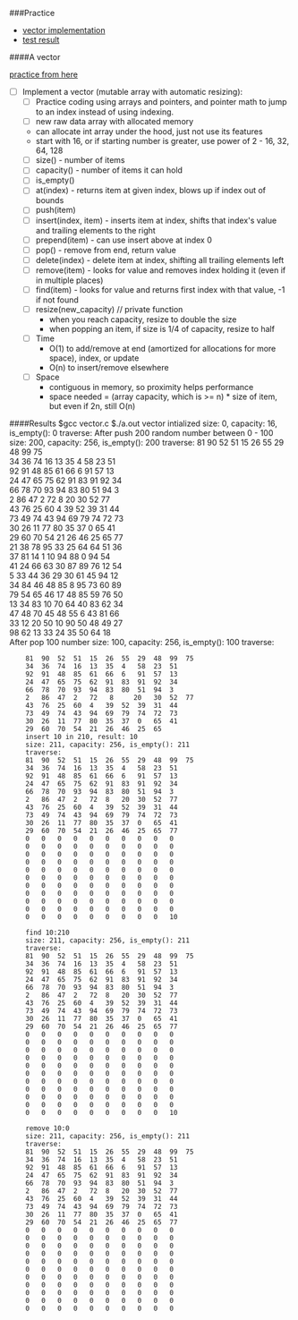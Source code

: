 ###Practice
* [vector implementation](#a-vector)
* [test result](#results)

####A vector

[practice from here](https://github.com/jwasham/google-interview-university#arrays)

- [ ] Implement a vector (mutable array with automatic resizing):
	- [ ] Practice coding using arrays and pointers, and pointer math to jump to an index instead of using indexing.
	- [ ] new raw data array with allocated memory
     - can allocate int array under the hood, just not use its features
     - start with 16, or if starting number is greater, use power of 2 - 16, 32, 64, 128
    - [ ] size() - number of items
    - [ ] capacity() - number of items it can hold
    - [ ] is_empty()
    - [ ] at(index) - returns item at given index, blows up if index out of bounds
    - [ ] push(item)
    - [ ] insert(index, item) - inserts item at index, shifts that index's value and trailing elements to the right
    - [ ] prepend(item) - can use insert above at index 0
    - [ ] pop() - remove from end, return value
    - [ ] delete(index) - delete item at index, shifting all trailing elements left
    - [ ] remove(item) - looks for value and removes index holding it (even if in multiple places)
    - [ ] find(item) - looks for value and returns first index with that value, -1 if not found
    - [ ] resize(new_capacity) // private function
        - when you reach capacity, resize to double the size
        - when popping an item, if size is 1/4 of capacity, resize to half
    - [ ] Time
        - O(1) to add/remove at end (amortized for allocations for more space), index, or update
        - O(n) to insert/remove elsewhere
    - [ ] Space
        - contiguous in memory, so proximity helps performance
        - space needed = (array capacity, which is >= n) * size of item, but even if 2n, still O(n)

####Results
		$gcc vector.c
		$./a.out
		vector intialized
		size: 0, capacity: 16, is_empty(): 0
		traverse:
		After push 200 random number between 0 - 100
		size: 200, capacity: 256, is_empty(): 200
		traverse:
		81	90	52	51	15	26	55	29	48	99	75	
		34	36	74	16	13	35	4	58	23	51	
		92	91	48	85	61	66	6	91	57	13	
		24	47	65	75	62	91	83	91	92	34	
		66	78	70	93	94	83	80	51	94	3	
		2	86	47	2	72	8	20	30	52	77	
		43	76	25	60	4	39	52	39	31	44	
		73	49	74	43	94	69	79	74	72	73	
		30	26	11	77	80	35	37	0	65	41	
		29	60	70	54	21	26	46	25	65	77	
		21	38	78	95	33	25	64	64	51	36	
		37	81	14	1	10	94	88	0	94	54	
		41	24	66	63	30	87	89	76	12	54	
		5	33	44	36	29	30	61	45	94	12	
		34	84	46	48	85	8	95	73	60	89	
		79	54	65	46	17	48	85	59	76	50	
		13	34	83	10	70	64	40	83	62	34	
		47	48	70	45	48	55	6	43	81	66	
		33	12	20	50	10	90	50	48	49	27	
		98	62	13	33	24	35	50	64	18	
		After pop 100 number
		size: 100, capacity: 256, is_empty(): 100
		traverse:
        
		81	90	52	51	15	26	55	29	48	99	75	
		34	36	74	16	13	35	4	58	23	51	
		92	91	48	85	61	66	6	91	57	13	
		24	47	65	75	62	91	83	91	92	34	
		66	78	70	93	94	83	80	51	94	3	
		2 	86	47	2	72	 8     20	30	52	77	
		43	76	25	60	4	39	52	39	31	44	
		73	49	74	43	94	69	79	74	72	73	
		30	26	11	77	80	35	37	0	65	41	
		29	60	70	54	21	26	46	25	65	
		insert 10 in 210, result: 10
		size: 211, capacity: 256, is_empty(): 211
		traverse:
		81	90	52	51	15	26	55	29	48	99	75	
		34	36	74	16	13	35	4	58	23	51	
		92	91	48	85	61	66	6	91	57	13	
		24	47	65	75	62	91	83	91	92	34	
		66	78	70	93	94	83	80	51	94	3	
		2	86	47	2	72	8	20	30	52	77	
		43	76	25	60	4	39	52	39	31	44	
		73	49	74	43	94	69	79	74	72	73	
		30	26	11	77	80	35	37	0	65	41	
		29	60	70	54	21	26	46	25	65	77	
		0	0	0	0	0	0	0	0	0	0	
		0	0	0	0	0	0	0	0	0	0	
		0	0	0	0	0	0	0	0	0	0	
		0	0	0	0	0	0	0	0	0	0	
		0	0	0	0	0	0	0	0	0	0	
		0	0	0	0	0	0	0	0	0	0	
		0	0	0	0	0	0	0	0	0	0	
		0	0	0	0	0	0	0	0	0	0	
		0	0	0	0	0	0	0	0	0	0	
		0	0	0	0	0	0	0	0	0	0	
		0	0	0	0	0	0	0	0	0	10	
		
		find 10:210
		size: 211, capacity: 256, is_empty(): 211
		traverse:
		81	90	52	51	15	26	55	29	48	99	75	
		34	36	74	16	13	35	4	58	23	51	
		92	91	48	85	61	66	6	91	57	13	
		24	47	65	75	62	91	83	91	92	34	
		66	78	70	93	94	83	80	51	94	3	
		2	86	47	2	72	8	20	30	52	77	
		43	76	25	60	4	39	52	39	31	44	
		73	49	74	43	94	69	79	74	72	73	
		30	26	11	77	80	35	37	0	65	41	
		29	60	70	54	21	26	46	25	65	77	
		0	0	0	0	0	0	0	0	0	0	
		0	0	0	0	0	0	0	0	0	0	
		0	0	0	0	0	0	0	0	0	0	
		0	0	0	0	0	0	0	0	0	0	
		0	0	0	0	0	0	0	0	0	0	
		0	0	0	0	0	0	0	0	0	0	
		0	0	0	0	0	0	0	0	0	0	
		0	0	0	0	0	0	0	0	0	0	
		0	0	0	0	0	0	0	0	0	0	
		0	0	0	0	0	0	0	0	0	0	
		0	0	0	0	0	0	0	0	0	10	
		
		remove 10:0
		size: 211, capacity: 256, is_empty(): 211
		traverse:
		81	90	52	51	15	26	55	29	48	99	75	
		34	36	74	16	13	35	4	58	23	51	
		92	91	48	85	61	66	6	91	57	13	
		24	47	65	75	62	91	83	91	92	34	
		66	78	70	93	94	83	80	51	94	3	
		2	86	47	2	72	8	20	30	52	77	
		43	76	25	60	4	39	52	39	31	44	
		73	49	74	43	94	69	79	74	72	73	
		30	26	11	77	80	35	37	0	65	41	
		29	60	70	54	21	26	46	25	65	77	
		0	0	0	0	0	0	0	0	0	0	
		0	0	0	0	0	0	0	0	0	0	
		0	0	0	0	0	0	0	0	0	0	
		0	0	0	0	0	0	0	0	0	0	
		0	0	0	0	0	0	0	0	0	0	
		0	0	0	0	0	0	0	0	0	0	
		0	0	0	0	0	0	0	0	0	0	
		0	0	0	0	0	0	0	0	0	0	
		0	0	0	0	0	0	0	0	0	0	
		0	0	0	0	0	0	0	0	0	0	
		0	0	0	0	0	0	0	0	0	0	